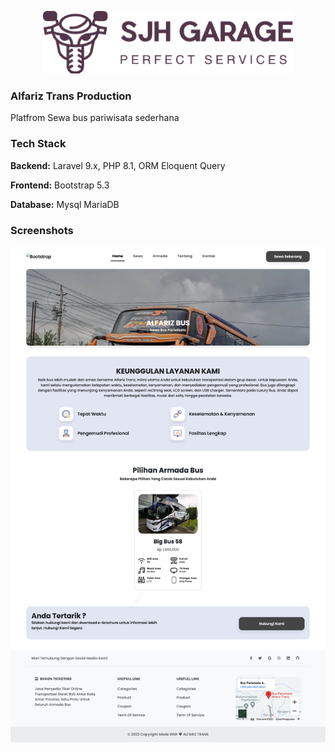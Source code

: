 <p align="center"><img src="https://raw.githubusercontent.com/kelasweekend/SJH_Garage/master/assets/img/logo.png" width="400" alt="Alfariz Trans"></p>

### Alfariz Trans Production

Platfrom Sewa bus pariwisata sederhana

### Tech Stack

**Backend:** Laravel 9.x, PHP 8.1, ORM Eloquent Query

**Frontend:** Bootstrap 5.3

**Database:** Mysql MariaDB

### Screenshots

![App Screenshot](https://raw.githubusercontent.com/kelasweekend/alfariz-trans/main/public/img/alfariz.png)

